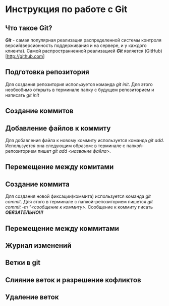# Инструкция по работе с Git

## Что такое Git?
***Git*** - самая популярная реализация распределенной системы контроля версий(версионность поддерживания и на сервере, и у каждого клиента). Самой распространненной реализацией ***Git*** является (GitHub)[http://github.com]

## Подготовка репозитория

Для создания репозитория используется команда *git init*. Для этого необхобимо открыть в терминале папку с будущем репозиторием и написать *git init*

## Создание коммитов

## Добавление файлов к коммиту

Для добавления файла к новому коммиту используется команда *git add*. Используется она следующим образом: в терминале с папкой-репозиторием пишет *git add <название файла>*.

## Перемещение между комитами

## Создание коммита

Для создания новой фиксации(коммита) используется команда *git commit*. Для этого в терминале с папкой-репозиторием пишется *git commit -m "<сообщение к коммиту>*. Сообщение к коммиту писать ***ОБЯЗАТЕЛЬНО!!!***

## Перемещение между коммитами

## Журнал изменений

## Ветки в git

## Слияние веток и разрешение кофликтов

## Удаление веток